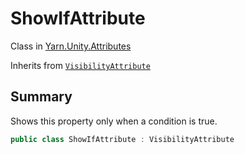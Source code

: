 # ShowIfAttribute

Class in [Yarn.Unity.Attributes](/docs/api/csharp/yarn.unity.attributes.md)

Inherits from [`VisibilityAttribute`](/docs/api/csharp/yarn.unity.attributes.visibilityattribute.md)

## Summary


Shows this property only when a condition is true.


```csharp
public class ShowIfAttribute : VisibilityAttribute
```


